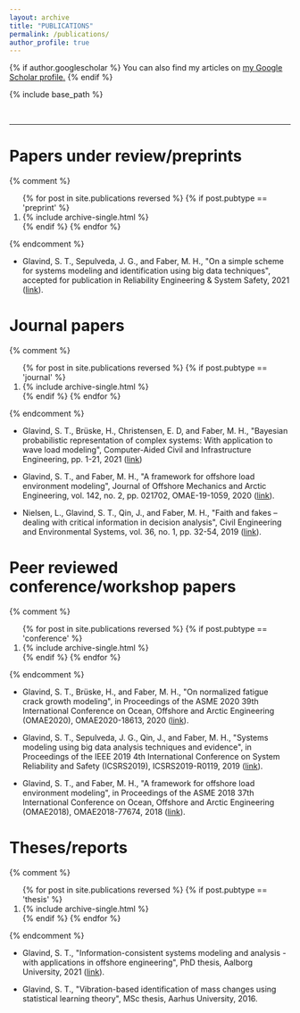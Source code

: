 ```yaml
---
layout: archive
title: "PUBLICATIONS"
permalink: /publications/
author_profile: true
---
```


{% if author.googlescholar %}
  You can also find my articles on <u><a href="{{author.googlescholar}}">my Google Scholar profile</a>.</u>
{% endif %}

{% include base_path %}

<br>

***

Papers under review/preprints
====
{% comment %}
<ol>
{% for post in site.publications reversed %}
  {% if post.pubtype == 'preprint' %}
      <li> {% include archive-single.html %} </li>
  {% endif %}
{% endfor %}
</ol>
{% endcomment %}

* Glavind, S. T., Sepulveda, J. G., and Faber, M. H., "On a simple scheme for systems modeling and identification using big data techniques", accepted for publication in Reliability Engineering & System Safety, 2021 ([link](https://www.sciencedirect.com/science/article/abs/pii/S0951832021006979)).

Journal papers
====
{% comment %}
<ol>
{% for post in site.publications reversed %}
  {% if post.pubtype == 'journal' %}
     <li> {% include archive-single.html %} </li>
  {% endif %}
{% endfor %}
</ol>
{% endcomment %}

* Glavind, S. T., Brüske, H., Christensen, E. D, and Faber, M. H., "Bayesian probabilistic representation of complex systems: With application to wave load modeling", Computer-Aided Civil and Infrastructure Engineering, pp. 1-21, 2021 ([link](https://onlinelibrary.wiley.com/doi/10.1111/mice.12763))

* Glavind, S. T., and Faber, M. H., "A framework for offshore load environment modeling", Journal of Offshore Mechanics and Arctic Engineering, vol. 142, no. 2, pp. 021702, OMAE-19-1059, 2020 ([link](https://asmedigitalcollection.asme.org/offshoremechanics/article-abstract/142/2/021702/1065640/A-Framework-for-Offshore-Load-Environment?redirectedFrom=PDF)).

* Nielsen, L., Glavind, S. T., Qin, J., and Faber, M. H., "Faith and fakes – dealing with critical information in decision analysis", Civil Engineering and Environmental Systems, vol. 36, no. 1, pp. 32-54, 2019 ([link](https://www.tandfonline.com/doi/full/10.1080/10286608.2019.1615476)).

Peer reviewed conference/workshop papers
====
{% comment %}
<ol>
{% for post in site.publications reversed %}
  {% if post.pubtype == 'conference' %} 
  <li>    {% include archive-single.html %} </li>
  {% endif %}
{% endfor %}
</ol>
{% endcomment %}

* Glavind, S. T., Brüske, H., and Faber, M. H., "On normalized fatigue crack growth modeling", in Proceedings of the ASME 2020 39th International Conference on Ocean, Offshore and Arctic Engineering (OMAE2020), OMAE2020-18613, 2020 ([link](https://asmedigitalcollection.asme.org/OMAE/proceedings-abstract/OMAE2020/84324/V02AT02A037/1092628)).

* Glavind, S. T., Sepulveda, J. G., Qin, J., and Faber, M. H., "Systems modeling using big data analysis techniques and evidence", in Proceedings of the IEEE 2019 4th International Conference on System Reliability and Safety (ICSRS2019), ICSRS2019-R0119, 2019 ([link](https://ieeexplore.ieee.org/document/8987667)).

* Glavind, S. T., and Faber, M. H., "A framework for offshore load environment modeling", in Proceedings of the ASME 2018 37th International Conference on Ocean, Offshore and Arctic Engineering (OMAE2018), OMAE2018-77674, 2018 ([link](https://asmedigitalcollection.asme.org/OMAE/proceedings-abstract/OMAE2018/51272/V07BT06A006/274135)).

Theses/reports
====
{% comment %}
<ol>
{% for post in site.publications reversed %}
  {% if post.pubtype == 'thesis' %}
   <li>   {% include archive-single.html %} </li>
  {% endif %}
{% endfor %}
</ol>
{% endcomment %}

* Glavind, S. T., "Information-consistent systems modeling and analysis - with applications in offshore engineering", PhD thesis, Aalborg University, 2021 ([link](https://vbn.aau.dk/da/publications/information-consistent-systems-modeling-and-analysis-with-applica)).

* Glavind, S. T., "Vibration-based identification of mass changes using statistical learning theory", MSc thesis, Aarhus University, 2016.
